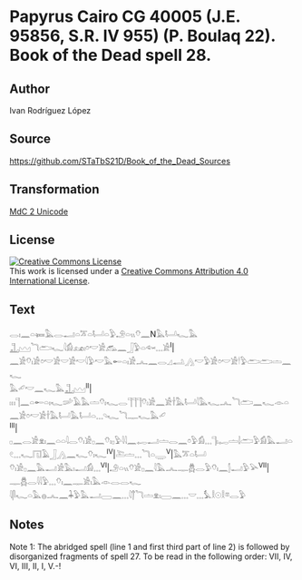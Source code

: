 # Papyrus Cairo CG 40005 (J.E. 95856, S.R. IV 955) (P. Boulaq 22). Book of the Dead spell 28.

## Author 

Ivan Rodríguez López

## Source 

https://github.com/STaTbS21D/Book_of_the_Dead_Sources

## Transformation 

[MdC 2 Unicode](https://statbs21d.github.io/mdc2unicode.html)

## License 

<a rel="license" href="http://creativecommons.org/licenses/by/4.0/"><img alt="Creative Commons License" style="border-width:0" src="https://i.creativecommons.org/l/by/4.0/88x31.png" /></a><br />This work is licensed under a <a rel="license" href="http://creativecommons.org/licenses/by/4.0/">Creative Commons Attribution 4.0 International License</a>.

## Text 

<hiero><rubrum>𓂋𓏤𓈖𓏏𓍃𓅓𓂋𓂝𓏏𓎁𓏏𓂡𓏏𓅱𓄂𓏏𓏭𓄣𓈖</rubrum>N<rubrum>𓅓𓂡𓆑𓅓</rubrum><br>
<rubrum>𓊻𓈉𓆓𓂧𓆑</rubrum>𓇋𓀁𓃭𓏤𓏌𓎢𓀀𓃹𓈖𓃀𓅱𓏏𓆜𓈓𓀀<sup>I</sup>|𓈖𓀀𓄣𓏤𓀀𓏌𓎢𓀀𓎟𓀀𓎢𓇋𓅱𓎢𓅓𓄡𓏏𓏤𓀀𓂜𓈖𓂋𓈎𓂢𓂻𓎢𓅱𓀀𓏌𓎢𓀀𓎗𓅱𓂧𓂧𓏝𓈖𓆑<br>
𓅓𓄔𓎢𓈖𓆑𓅓𓊻𓈉<sup>II</sup>|𓏦𓊹𓈖𓏏𓄡𓏏𓏤𓆑𓌷𓄿𓅓𓏝𓄣𓏤𓆑𓂋𓊹𓊹𓊹𓄣𓏤𓀀𓈖𓀀𓌂𓅓𓂡𓇋𓅓𓆑𓂜𓆓𓂧𓈖𓆑𓁹𓏏𓈖𓀀𓏌𓎢𓀀𓌂𓅓𓂡𓅓𓂡𓏏𓈓𓄹𓆑𓆓𓊃𓆑𓅓𓄔<br>
<sup>III</sup>|𓊪𓈖𓂋𓀀𓁷𓏤𓈖𓏏𓏏𓇋𓂋𓄣𓏤𓀀𓊪𓈖𓄣𓏤𓊪𓅱𓇋𓇋𓈖𓉻𓂝𓏝𓂋𓈖𓏌𓅱𓀁𓈓𓊹𓏤𓉻𓏝𓌃𓂧𓅱𓀁𓅓𓂝𓏏𓏲𓈓𓆑𓉔𓄿𓃀𓂻𓈖𓆑𓄣𓏤𓆑<sup>IV</sup>|𓍅𓏝𓈓𓆓𓏏𓇾<sup>V</sup>|𓅓𓎁𓏏𓂡<br>
𓄣𓏤𓀀𓊪𓈖𓅓𓂝𓀀𓅓𓏤𓂝𓀁𓈓<sup>VI</sup>|𓄂𓏏𓏭𓄣𓀀𓊪𓈖𓇋𓅓𓂜𓊃𓆣𓂋𓅱𓄣𓏤𓈖𓂭𓂝𓅱𓅪<sup>VII</sup>|𓊃𓆣𓂋𓇋𓇋𓅱𓈓𓄣𓏤𓈖𓊃𓀀𓏤𓅓𓁹𓂋𓂋𓆑<br>
𓇋𓋴𓆑𓏏𓅓𓐍𓂜𓈖𓇓𓅱𓅓𓂝𓈀𓈖𓈓𓇋𓐩𓆓𓏝𓁷𓏤𓈀𓈖𓈓𓎟𓈓𓅘𓎛𓇳𓎛𓎼𓂋𓅱<br></hiero>

## Notes 

Note  1: The abridged spell (line 1 and first third part of line 2) is followed by disorganized fragments of spell 27. To be read in the following order: VII, IV, VI, III, II, I, V.-!